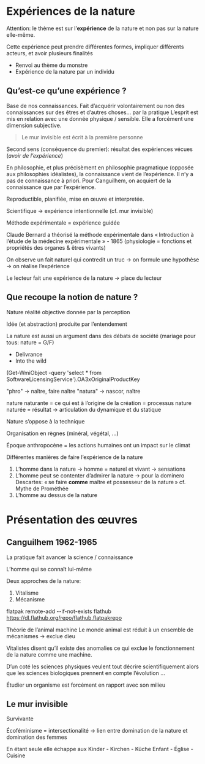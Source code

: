 # Expériences de la nature

Attention: le thème est sur l’**expérience** de la nature et non pas sur la nature elle-même.

Cette expérience peut prendre différentes formes, impliquer différents acteurs, et avoir plusieurs finalités

- Renvoi au thème du monstre
- Expérience de la nature par un individu

## Qu’est-ce qu’une expérience ?

Base de nos connaissances.
Fait d’acquérir volontairement ou non des connaissances sur des êtres et d’autres choses… par la pratique
L’esprit est mis en relation avec une donnée physique / sensible.
Elle a forcément une dimension subjective.

> Le mur invisible est écrit à la première personne

Second sens (conséquence du premier): résultat des expériences vécues (_avoir de l’expérience_)

En philosophie, et plus précisèment en philosophie pragmatique (opposée aux philosophies idéalistes), la connaissance vient de l’expérience. Il n’y a pas de connaissance à priori.
Pour Canguilhem, on acquiert de la connaissance que par l’expérience.

Reproductible, planifiée, mise en œuvre et interpretée.

Scientifique -> expérience intentionnelle (cf. mur invisible)

Méthode expérimentale = expérience guidée

Claude Bernard a théorisé la méthode expérimentale dans « Introduction à l’étude de la médecine expérimentale » - 1865 (physiologie = fonctions et propriétés des organes & êtres vivants)

On observe un fait naturel qui contredit un truc -> on formule une hypothèse -> on réalise l’expérience

Le lecteur fait une expérience de la nature -> place du lecteur

## Que recoupe la notion de nature ?

Nature réalité objective donnée par la perception

Idée (et abstraction) produite par l’entendement

La nature est aussi un argument dans des débats de société (mariage pour tous: nature = G/F)

- Delivrance
- Into the wild

(Get-WmiObject -query 'select \* from SoftwareLicensingService').OA3xOriginalProductKey

"phro" -> naître, faire naître
"natura" -> nascor, naître

nature naturante = ce qui est à l’origine de la création = processus
nature naturée = résultat
-> articulation du dynamique et du statique

Nature s’oppose à la technique

Organisation en règnes (minéral, végétal, …)

Époque anthropocène = les actions humaines ont un impact sur le climat

Différentes manières de faire l’expérience de la nature

1. L’homme dans la nature -> homme = naturel et vivant -> sensations
2. L’homme peut se contenter d’admirer la nature -> pour la dominero
   Descartes: « se faire **comme** maître et possesseur de la nature »
   cf. Mythe de Prométhée
3. L’homme au dessus de la nature

# Présentation des œuvres

## Canguilhem 1962-1965

La pratique fait avancer la science / connaissance

L’homme qui se connaît lui-même

Deux approches de la nature:

1. Vitalisme
2. Mécanisme

flatpak remote-add --if-not-exists flathub https://dl.flathub.org/repo/flathub.flatpakrepo

Théorie de l’animal machine
Le monde animal est réduit à un ensemble de mécanismes -> exclue dieu

Vitalistes disent qu’il existe des anomalies ce qui exclue le fonctionnement de la nature comme une machine.

D’un coté les sciences physiques veulent tout décrire scientifiquement alors que les sciences biologiques prennent en compte l’évolution …

Étudier un organisme est forcément en rapport avec son milieu

## Le mur invisible

Survivante

Écoféminisme = intersectionalité
-> lien entre domination de la nature et domination des femmes

En étant seule elle échappe aux
Kinder - Kirchen - Küche
Enfant - Église - Cuisine
